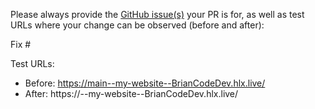 Please always provide the [GitHub issue(s)](../issues) your PR is for, as well as test URLs where your change can be observed (before and after):

Fix #<gh-issue-id>

Test URLs:
- Before: https://main--my-website--BrianCodeDev.hlx.live/
- After: https://<branch>--my-website--BrianCodeDev.hlx.live/

